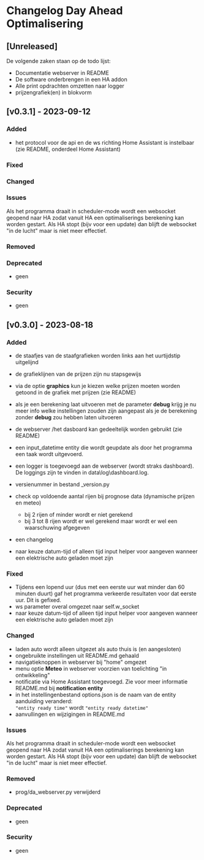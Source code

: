 # Changelog Day Ahead Optimalisering
## [Unreleased]
De volgende zaken staan op de todo lijst:
- Documentatie webserver in README
- De software onderbrengen in een HA addon
- Alle print opdrachten omzetten naar logger 
- prijzengrafiek(en) in blokvorm

## [v0.3.1] - 2023-09-12

### Added

- het protocol voor de api en de ws richting Home Assistant is instelbaar (zie README, onderdeel Home Assistant) 


### Fixed


### Changed

### Issues
Als het programma draait in scheduler-mode wordt een websocket geopend naar HA zodat vanuit HA een 
optimaliserings berekening kan worden gestart.
Als HA stopt (bijv voor een update) dan blijft de websocket "in de lucht" maar is niet meer effectief.

### Removed


### Deprecated

- geen

### Security

- geen

## [v0.3.0] - 2023-08-18

### Added

- de staafjes van de staafgrafieken worden links aan het uurtijdstip uitgelijnd
- de grafieklijnen van de prijzen zijn nu stapsgewijs
- via de optie **graphics** kun je kiezen welke prijzen moeten worden getoond in de grafiek met prijzen (zie README)
- als je een berekening laat uitvoeren met de parameter **debug** krijg je nu meer info welke instellingen zouden zijn 
aangepast als je de berekening zonder **debug** zou hebben laten uitvoeren
- de webserver /het dasboard kan gedeeltelijk worden gebruikt (zie README)
- een input_datetime entity die wordt geupdate als door het programma een taak wordt uitgevoerd.
- een logger is toegevoegd aan de webserver (wordt straks dashboard). <br>
De loggings zijn te vinden in data\log\dashboard.log.
- versienummer in bestand _version.py
- check op voldoende aantal rijen bij prognose data (dynamische prijzen en meteo)
    - bij 2 rijen of minder wordt er niet gerekend<br>
    - bij 3 tot 8 rijen wordt er wel gerekend maar wordt er wel een waarschuwing afgegeven 
    
- een changelog
- naar keuze datum-tijd of alleen tijd input helper voor aangeven wanneer een elektrische auto geladen moet zijn

### Fixed

- Tijdens een lopend uur (dus met een eerste uur wat minder dan 60 minuten duurt)
gaf het programma verkeerde resultaten voor dat eerste uur. Dit is gefixed.
- ws parameter overal omgezet naar self.w_socket
- naar keuze datum-tijd of alleen tijd input helper voor aangeven wanneer een elektrische auto geladen moet zijn

### Changed
    
- laden auto wordt alleen uitgezet als auto thuis is (en aangesloten) 
- ongebruikte instellingen uit README.md gehaald
- navigatieknoppen in webserver bij "home" omgezet
- menu optie **Meteo** in webserver voorzien van toelichting "in ontwikkeling"
- notificatie via Home Assistant toegevoegd. Zie voor meer informatie README.md bij **notification entity**
- in het instellingenbestand options.json is de naam van de entity aanduiding veranderd: <br>
`"entity ready time"` wordt `"entity ready datetime"`
- aanvullingen en wijzigingen in README.md


### Issues
Als het programma draait in scheduler-mode wordt een websocket geopend naar HA zodat vanuit HA een 
optimaliserings berekening kan worden gestart.
Als HA stopt (bijv voor een update) dan blijft de websocket "in de lucht" maar is niet meer effectief.

### Removed

- prog/da_webserver.py verwijderd

### Deprecated

- geen

### Security

- geen
